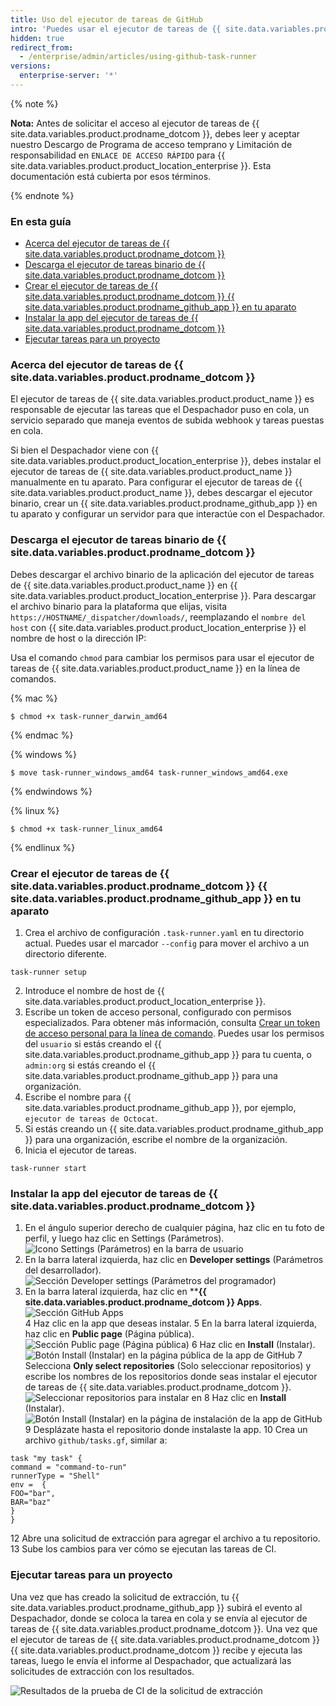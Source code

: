 ```yaml
---
title: Uso del ejecutor de tareas de GitHub
intro: 'Puedes usar el ejecutor de tareas de {{ site.data.variables.product.prodname_dotcom }} como tu sistema integrado CI/CD como parte del Programa de acceso temprano cerrado. El ejecutor de tareas de {{ site.data.variables.product.product_name }} te permite desarrollar, probar e implementar automáticamente tu código desde un {{ site.data.variables.product.prodname_github_app }}, de acuerdo con un archivo de configuración en tu repositorio.'
hidden: true
redirect_from:
  - /enterprise/admin/articles/using-github-task-runner
versions:
  enterprise-server: '*'
---
```



{% note %}

**Nota:** Antes de solicitar el acceso al ejecutor de tareas de {{ site.data.variables.product.prodname_dotcom }}, debes leer y aceptar nuestro Descargo de Programa de acceso temprano y Limitación de responsabilidad en `ENLACE DE ACCESO RÁPIDO` para {{ site.data.variables.product.product_location_enterprise }}. Esta documentación está cubierta por esos términos.

{% endnote %}

### En esta guía
- [Acerca del ejecutor de tareas de {{ site.data.variables.product.prodname_dotcom }}](#about-github-task-runner)
- [Descarga el ejecutor de tareas binario de {{ site.data.variables.product.prodname_dotcom }}](#downloading-the-github-task-runner-binary)
- [Crear el ejecutor de tareas de {{ site.data.variables.product.prodname_dotcom }} {{ site.data.variables.product.prodname_github_app }} en tu aparato](#creating-the-github-task-runner-github-app-on-your-appliance)
- [Instalar la app del ejecutor de tareas de {{ site.data.variables.product.prodname_dotcom }}](#installing-the-github-task-runner-app)
- [Ejecutar tareas para un proyecto](#running-tasks-for-a-project)

### Acerca del ejecutor de tareas de {{ site.data.variables.product.prodname_dotcom }}

El ejecutor de tareas de {{ site.data.variables.product.product_name }} es responsable de ejecutar las tareas que el Despachador puso en cola, un servicio separado que maneja eventos de subida webhook y tareas puestas en cola.

Si bien el Despachador viene con {{ site.data.variables.product.product_location_enterprise }}, debes instalar el ejecutor de tareas de {{ site.data.variables.product.product_name }} manualmente en tu aparato. Para configurar el ejecutor de tareas de {{ site.data.variables.product.product_name }}, debes descargar el ejecutor binario, crear un {{ site.data.variables.product.prodname_github_app }} en tu aparato y configurar un servidor para que interactúe con el Despachador.

### Descarga el ejecutor de tareas binario de {{ site.data.variables.product.prodname_dotcom }}

Debes descargar el archivo binario de la aplicación del ejecutor de tareas de {{ site.data.variables.product.product_name }} en {{ site.data.variables.product.product_location_enterprise }}. Para descargar el archivo binario para la plataforma que elijas, visita `https://HOSTNAME/_dispatcher/downloads/`, reemplazando el `nombre del host` con {{ site.data.variables.product.product_location_enterprise }} el nombre de host o la dirección IP:

Usa el comando `chmod` para cambiar los permisos para usar el ejecutor de tareas de {{ site.data.variables.product.product_name }} en la línea de comandos.

{% mac %}

```shell
$ chmod +x task-runner_darwin_amd64
```

{% endmac %}

{% windows %}

```shell
$ move task-runner_windows_amd64 task-runner_windows_amd64.exe
```

{% endwindows %}

{% linux %}

```shell
$ chmod +x task-runner_linux_amd64
```

{% endlinux %}

### Crear el ejecutor de tareas de {{ site.data.variables.product.prodname_dotcom }} {{ site.data.variables.product.prodname_github_app }} en tu aparato

1. Crea el archivo de configuración `.task-runner.yaml` en tu directorio actual. Puedes usar el marcador `--config` para mover el archivo a un directorio diferente.

```shell
task-runner setup
```

2. Introduce el nombre de host de {{ site.data.variables.product.product_location_enterprise }}.
3. Escribe un token de acceso personal, configurado con permisos especializados. Para obtener más información, consulta [Crear un token de acceso personal para la línea de comando](/articles/creating-a-personal-access-token-for-the-command-line/). Puedes usar los permisos del `usuario` si estás creando el {{ site.data.variables.product.prodname_github_app }} para tu cuenta, o `admin:org` si estás creando el {{ site.data.variables.product.prodname_github_app }} para una organización.
4. Escribe el nombre para {{ site.data.variables.product.prodname_github_app }}, por ejemplo, `ejecutor de tareas de Octocat`.
5. Si estás creando un {{ site.data.variables.product.prodname_github_app }} para una organización, escribe el nombre de la organización.
6. Inicia el ejecutor de tareas.

```shell
task-runner start
```

### Instalar la app del ejecutor de tareas de {{ site.data.variables.product.prodname_dotcom }}

1. En el ángulo superior derecho de cualquier página, haz clic en tu foto de perfil, y luego haz clic en Settings (Parámetros). ![Icono Settings (Parámetros) en la barra de usuario](/assets/images/help/images/userbar-account-settings.png)
2. En la barra lateral izquierda, haz clic en **Developer settings** (Parámetros del desarrollador). ![Sección Developer settings (Parámetros del programador)](/assets/images/help/images/developer_settings.png)
3. En la barra lateral izquierda, haz clic en ****{{ site.data.variables.product.prodname_dotcom }} Apps**. ![Sección GitHub Apps](/assets/images/help/images/github_apps.png)</li>
4 Haz clic en la app que deseas instalar.
5 En la barra lateral izquierda, haz clic en **Public page** (Página pública). ![Sección Public page (Página pública)](/assets/images/help/images/public-page-tab.png)
6 Haz clic en **Install** (Instalar). ![Botón Install (Instalar) en la página pública de la app de GitHub](/assets/images/help/images/install-runner-public-page.png)
7 Selecciona **Only select repositories** (Solo seleccionar repositorios) y escribe los nombres de los repositorios donde seas instalar el ejecutor de tareas de {{ site.data.variables.product.prodname_dotcom }}. ![Seleccionar repositorios para instalar en](/assets/images/help/images/repositories-install-task-runner.png)
8 Haz clic en **Install** (Instalar). ![Botón Install (Instalar) en la página de instalación de la app de GitHub](/assets/images/help/images/install-runner-installation-page.png)
9 Desplázate hasta el repositorio donde instalaste la app.
10
Crea un archivo `github/tasks.gf`, similar a:

  ```
task "my task" {
command = "command-to-run"
runnerType = "Shell"
env =  {
  FOO="bar",
  BAR="baz"
}
}
  ```
12
Abre una solicitud de extracción para agregar el archivo a tu repositorio.
13 Sube los cambios para ver cómo se ejecutan las tareas de CI.</ol>

### Ejecutar tareas para un proyecto

Una vez que has creado la solicitud de extracción, tu {{ site.data.variables.product.prodname_github_app }} subirá el evento al Despachador, donde se coloca la tarea en cola y se envía al ejecutor de tareas de {{ site.data.variables.product.prodname_dotcom }}. Una vez que el ejecutor de tareas de {{ site.data.variables.product.prodname_dotcom }}{{ site.data.variables.product.prodname_dotcom }} recibe y ejecuta las tareas, luego le envía el informe al Despachador, que actualizará las solicitudes de extracción con los resultados.

![Resultados de la prueba de CI de la solicitud de extracción](/assets/images/help/images/task-results.png)
